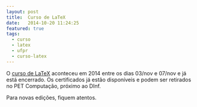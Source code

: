 ```yaml
---
layout: post
title:  Curso de LaTeX
date:   2014-10-20 11:24:25
featured: true
tags:
  - curso
  - latex
  - ufpr
  - curso-latex
---
```

O [curso de LaTeX]() aconteceu em 2014 entre os dias 03/nov e 07/nov e já está encerrado. Os certificados já estão disponíveis e podem ser retirados no PET Computação, próximo ao DInf.

Para novas edições, fiquem atentos.
